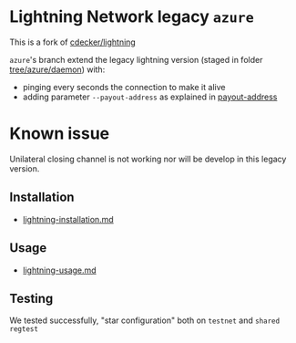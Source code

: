 # Lightning Network legacy `azure`

This is a fork of [cdecker/lightning](https://github.com/cdecker/lightning)

`azure`'s branch extend the legacy lightning version (staged in folder [tree/azure/daemon](deamon)) with:
* pinging every seconds the connection to make it alive
* adding parameter `--payout-address` as explained in [payout-address](https://github.com/BHBNETWORK/lightning/commit/f94d912659a6663fb5d1bbc1cc2929ff7bf34cf6)

# Known issue

Unilateral closing channel is not working nor will be develop in this legacy version.

## Installation

* [lightning-installation.md](lightning-installation.md)

## Usage

* [lightning-usage.md](lightning-usage.md)

## Testing

We tested successfully, "star configuration" both on `testnet` and `shared regtest`
